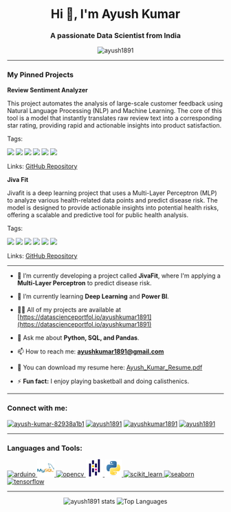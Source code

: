<h1 align="center">Hi 👋, I'm Ayush Kumar</h1>
<h3 align="center">A passionate Data Scientist from India</h3>

<p align="center">
  <img src="https://komarev.com/ghpvc/?username=ayush1891&label=Profile%20views&color=0e75b6&style=flat" alt="ayush1891" />
</p>

---

### My Pinned Projects

**Review Sentiment Analyzer**

This project automates the analysis of large-scale customer feedback using Natural Language Processing (NLP) and Machine Learning. The core of this tool is a model that instantly translates raw review text into a corresponding star rating, providing rapid and actionable insights into product satisfaction.

Tags:

<p>
  <img src="https://img.shields.io/badge/Python-3776AB?style=for-the-badge&logo=python&logoColor=white" />
  <img src="https://img.shields.io/badge/Machine_Learning-FF5722?style=for-the-badge" />
  <img src="https://img.shields.io/badge/NLP-4285F4?style=for-the-badge&logo=nixos&logoColor=white" />
  <img src="https://img.shields.io/badge/Sentiment_Analysis-007ACC?style=for-the-badge&logo=kaggle&logoColor=white" />
  <img src="https://img.shields.io/badge/scikit--learn-F7931E?style=for-the-badge&logo=scikit-learn&logoColor=white" />
  <img src="https://img.shields.io/badge/Pandas-150458?style=for-the-badge&logo=pandas&logoColor=white" />
</p>

Links:
[GitHub Repository](https://github.com/Ayush1891/Review-Sentiment-Analyzer)

**Jiva Fit**

Jivafit is a deep learning project that uses a Multi-Layer Perceptron (MLP) to analyze various health-related data points and predict disease risk. The model is designed to provide actionable insights into potential health risks, offering a scalable and predictive tool for public health analysis.

Tags:

<p>
  <img src="https://img.shields.io/badge/Python-3776AB?style=for-the-badge&logo=python&logoColor=white" />
  <img src="https://img.shields.io/badge/TensorFlow-FF6F00?style=for-the-badge&logo=tensorflow&logoColor=white" />
  <img src="https://img.shields.io/badge/Keras-D00000?style=for-the-badge&logo=keras&logoColor=white" />
  <img src="https://img.shields.io/badge/Deep_Learning-5E35B1?style=for-the-badge" />
  <img src="https://img.shields.io/badge/Machine_Learning-FF5722?style=for-the-badge" />
  <img src="https://img.shields.io/badge/Disease_Prediction-007ACC?style=for-the-badge" />
</p>

Links:
[GitHub Repository](https://github.com/Ayush1891/JivaFit)



---

- 🔭 I’m currently developing a project called **JivaFit**, where I'm applying a **Multi-Layer Perceptron** to predict disease risk.

- 🌱 I’m currently learning **Deep Learning** and **Power BI**.

- 👨‍💻 All of my projects are available at [https://datascienceportfol.io/ayushkumar1891](https://datascienceportfol.io/ayushkumar1891)

- 💬 Ask me about **Python, SQL, and Pandas**.

- 📫 How to reach me: **ayushkumar1891@gmail.com**

- 📄 You can download my resume here: [Ayush_Kumar_Resume.pdf](https://drive.google.com/file/d/1ahnNshUr9lTIPdDTQGRD0PU05kTXaDu-/view?usp=drive_link)

- ⚡ **Fun fact:** I enjoy playing basketball and doing calisthenics.

---

<h3 align="left">Connect with me:</h3>
<p align="left">
<a href="https://linkedin.com/in/ayush-kumar-82938a1b1" target="_blank"><img align="center" src="https://raw.githubusercontent.com/rahuldkjain/github-profile-readme-generator/master/src/images/icons/Social/linked-in-alt.svg" alt="ayush-kumar-82938a1b1" height="30" width="40" /></a>
<a href="https://kaggle.com/ayush1891" target="_blank"><img align="center" src="https://raw.githubusercontent.com/rahuldkjain/github-profile-readme-generator/master/src/images/icons/Social/kaggle.svg" alt="ayush1891" height="30" width="40" /></a>
<a href="https://www.hackerrank.com/ayushkumar1891" target="_blank"><img align="center" src="https://raw.githubusercontent.com/rahuldkjain/github-profile-readme-generator/master/src/images/icons/Social/hackerrank.svg" alt="ayushkumar1891" height="30" width="40" /></a>
<a href="https://www.leetcode.com/ayush1891" target="_blank"><img align="center" src="https://raw.githubusercontent.com/rahuldkjain/github-profile-readme-generator/master/src/images/icons/Social/leet-code.svg" alt="ayush1891" height="30" width="40" /></a>
</p>

---

<h3 align="left">Languages and Tools:</h3>
<p align="left">
<a href="https://www.arduino.cc/" target="_blank" rel="noreferrer"> <img src="https://cdn.worldvectorlogo.com/logos/arduino-1.svg" alt="arduino" width="40" height="40"/> </a>
<a href="https://www.mysql.com/" target="_blank" rel="noreferrer"> <img src="https://raw.githubusercontent.com/devicons/devicon/master/icons/mysql/mysql-original-wordmark.svg" alt="mysql" width="40" height="40"/> </a>
<a href="https://opencv.org/" target="_blank" rel="noreferrer"> <img src="https://www.vectorlogo.zone/logos/opencv/opencv-icon.svg" alt="opencv" width="40" height="40"/> </a>
<a href="https://pandas.pydata.org/" target="_blank" rel="noreferrer"> <img src="https://raw.githubusercontent.com/devicons/devicon/2ae2a900d2f041da66e950e4d48052658d850630/icons/pandas/pandas-original.svg" alt="pandas" width="40" height="40"/> </a>
<a href="https://www.python.org" target="_blank" rel="noreferrer"> <img src="https://raw.githubusercontent.com/devicons/devicon/master/icons/python/python-original.svg" alt="python" width="40" height="40"/> </a>
<a href="https://scikit-learn.org/" target="_blank" rel="noreferrer"> <img src="https://upload.wikimedia.org/wikipedia/commons/0/05/Scikit_learn_logo_small.svg" alt="scikit_learn" width="40" height="40"/> </a>
<a href="https://seaborn.pydata.org/" target="_blank" rel="noreferrer"> <img src="https://seaborn.pydata.org/_images/logo-mark-lightbg.svg" alt="seaborn" width="40" height="40"/> </a>
<a href="https://www.tensorflow.org" target="_blank" rel="noreferrer"> <img src="https://www.vectorlogo.zone/logos/tensorflow/tensorflow-icon.svg" alt="tensorflow" width="40" height="40"/> </a>
</p>

---

<p align="center">
  <img src="https://github-readme-stats.vercel.app/api?username=ayush1891&show_icons=true&locale=en" alt="ayush1891 stats" />
  <img src="https://github-readme-stats.vercel.app/api/top-langs?username=ayush1891&show_icons=true&locale=en&layout=compact" alt="Top Languages" />
</p>
